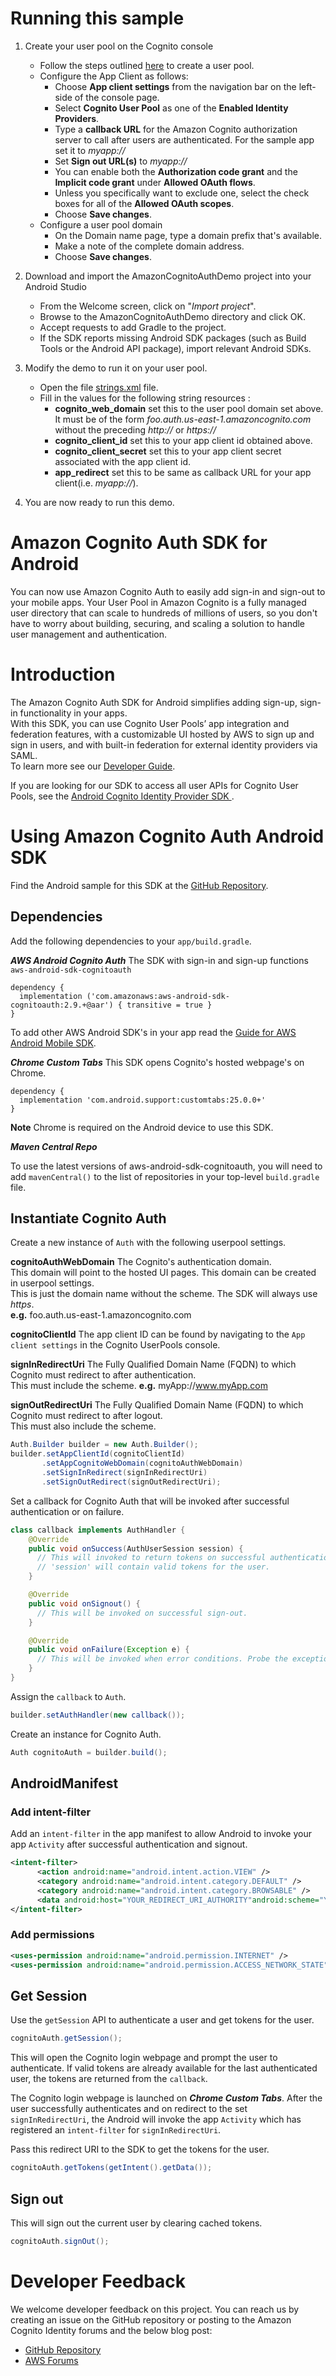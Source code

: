 # Running this sample

1. Create your user pool on the Cognito console
   - Follow the steps outlined [here](https://github.com/awslabs/aws-sdk-android-samples/blob/master/AmazonCognitoYourUserPoolsDemo/README.md#running-amazoncognitoyouruserpoolsdemo) to create a user pool.
   - Configure the App Client as follows:
      - Choose __App client settings__ from the navigation bar on the left-side of the console page.
      - Select __Cognito User Pool__ as one of the __Enabled Identity Providers__.
      - Type a __callback URL__ for the Amazon Cognito authorization server to call after users are authenticated. For the sample app set it to _myapp://_
      - Set __Sign out URL(s)__ to _myapp://_
      - You can enable both the __Authorization code grant__ and the __Implicit code grant__ under __Allowed OAuth flows__.
      - Unless you specifically want to exclude one, select the check boxes for all of the __Allowed OAuth scopes__.
      - Choose __Save changes__.
   - Configure a user pool domain
      - On the Domain name page, type a domain prefix that's available.
      - Make a note of the complete domain address.
      - Choose __Save changes__.

2. Download and import the AmazonCognitoAuthDemo project into your Android Studio
   - From the Welcome screen, click on "_Import project_".
   - Browse to the AmazonCognitoAuthDemo directory and click OK.
   - Accept requests to add Gradle to the project.
   - If the SDK reports missing Android SDK packages (such as Build Tools or the Android API package), import relevant Android SDKs.
      
3. Modify the demo to run it on your user pool.
   - Open the file [strings.xml](app/src/main/res/values/strings.xml) file.
   - Fill in the values for the following string resources : 
      * __cognito_web_domain__ set this to the user pool domain set above. It must be of the form _foo.auth.us-east-1.amazoncognito.com_ without the preceding _http://_ or _https://_
      * __cognito_client_id__ set this to your app client id obtained above.
      * __cognito_client_secret__ set this to your app client secret associated with the app client id.
      * __app_redirect__ set this to be same as callback URL for your app client(i.e. _myapp://_).

4. You are now ready to run this demo.


# Amazon Cognito Auth SDK for Android
You can now use Amazon Cognito Auth to easily add sign-in and sign-out to your mobile apps. Your User Pool in Amazon Cognito is a fully managed user directory that can scale to hundreds of millions of users, so you don't have to worry about building, securing, and scaling a solution to handle user management and authentication.

# Introduction
The Amazon Cognito Auth SDK for Android simplifies adding sign-up, sign-in functionality in your apps.<br/>
With this SDK, you can use Cognito User Pools’ app integration and federation features, with a customizable UI hosted by AWS to sign up and sign in users, and with built-in federation for external identity providers via SAML.<br/>
To learn more see our [Developer Guide](http://docs.aws.amazon.com/cognito/latest/developerguide/what-is-amazon-cognito.html). <br/>

If you are looking for our SDK to access all user APIs for Cognito User Pools, see the [Android Cognito Identity Provider SDK ](https://github.com/aws/aws-sdk-android/tree/master/aws-android-sdk-cognitoidentityprovider).

# Using Amazon Cognito Auth Android SDK
Find the Android sample for this SDK at the [GitHub Repository](https://github.com/awslabs/aws-sdk-android-samples/tree/master/AmazonCognitoAuthDemo).

## Dependencies
Add the following dependencies to your `app/build.gradle`.
<br/>

***AWS Android Cognito Auth*** The SDK with sign-in and sign-up functions `aws-android-sdk-cognitoauth`
```
dependency {
  implementation ('com.amazonaws:aws-android-sdk-cognitoauth:2.9.+@aar') { transitive = true }
}
```
To add other AWS Android SDK's in your app read the [Guide for AWS Android Mobile SDK](http://docs.aws.amazon.com/mobile/sdkforandroid/developerguide/setup.html).
<br/>

***Chrome Custom Tabs*** This SDK opens Cognito's hosted webpage's on Chrome.<br/>
```
dependency {
  implementation 'com.android.support:customtabs:25.0.0+'
}
```
**Note** Chrome is required on the Android device to use this SDK.

***Maven Central Repo***

To use the latest versions of aws-android-sdk-cognitoauth, you will need to add `mavenCentral()` to the list of repositories in your top-level `build.gradle` file.

## Instantiate Cognito Auth
Create a new instance of `Auth` with the following userpool settings.

**cognitoAuthWebDomain** The Cognito's authentication domain. <br/>This domain will point to the hosted UI pages. This domain can be created in userpool settings.<br/>This is just the domain name without the scheme. The SDK will always use *https*. <br/>**e.g.** foo.auth.us-east-1.amazoncognito.com

**cognitoClientId** The app client ID can be found by navigating to the `App client settings` in the Cognito UserPools console.

**signInRedirectUri** The Fully Qualified Domain Name (FQDN) to which Cognito must redirect to after authentication.<br/>
This must include the scheme. **e.g.** myApp://www.myApp.com

**signOutRedirectUri** The Fully Qualified Domain Name (FQDN) to which Cognito must redirect to after logout.<br/>This must also include the scheme.

```java
Auth.Builder builder = new Auth.Builder();
builder.setAppClientId(cognitoClientId)
       .setAppCognitoWebDomain(cognitoAuthWebDomain)
       .setSignInRedirect(signInRedirectUri)
       .setSignOutRedirect(signOutRedirectUri);
```
Set a callback for Cognito Auth that will be invoked after successful authentication or on failure.
```java
class callback implements AuthHandler {
    @Override
    public void onSuccess(AuthUserSession session) {
      // This will invoked to return tokens on successful authentication or when valid tokens are available locally.
      // 'session' will contain valid tokens for the user.
    }

    @Override
    public void onSignout() {
      // This will be invoked on successful sign-out.
    }

    @Override
    public void onFailure(Exception e) {
      // This will be invoked when error conditions. Probe the exception to get the exception details.
    }
}
```
Assign the `callback` to `Auth`.
```java
builder.setAuthHandler(new callback());
```
Create an instance for Cognito Auth.
```java
Auth cognitoAuth = builder.build();
```
## AndroidManifest
### Add intent-filter
Add an `intent-filter` in the app manifest to allow Android to invoke your app `Activity` after successful authentication and signout.<br/>
```xml
<intent-filter>
      <action android:name="android.intent.action.VIEW" />
      <category android:name="android.intent.category.DEFAULT" />
      <category android:name="android.intent.category.BROWSABLE" />
      <data android:host="YOUR_REDIRECT_URI_AUTHORITY"android:scheme="YOUR_REDIRECT_SCHEME"/>
</intent-filter>
```
### Add permissions
```xml
<uses-permission android:name="android.permission.INTERNET" />
<uses-permission android:name="android.permission.ACCESS_NETWORK_STATE" />
```
## Get Session
Use the `getSession` API to authenticate a user and get tokens for the user.<br/>
```java
cognitoAuth.getSession();
```
This will open the Cognito login webpage and prompt the user to authenticate.
If valid tokens are already available for the last authenticated user, the tokens are returned from the `callback`.

The Cognito login webpage is launched on ***Chrome Custom Tabs***. After the user successfully authenticates and on redirect to the set `signInRedirectUri`, the Android will invoke the app `Activity` which has registered an `intent-filter` for `signInRedirectUri`.

Pass this redirect URI to the SDK to get the tokens for the user.<br/>
```java
cognitoAuth.getTokens(getIntent().getData());
```
## Sign out
This will sign out the current user by clearing cached tokens.<br/>
```java
cognitoAuth.signOut();
```
# Developer Feedback
We welcome developer feedback on this project. You can reach us by creating an issue on the GitHub repository or posting to the Amazon Cognito Identity forums and the below blog post:<br/>
* [GitHub Repository](https://github.com/aws/aws-sdk-android/tree/master/aws-android-sdk-cognitoauth)
* [AWS Forums](https://forums.aws.amazon.com/index.jspa)
